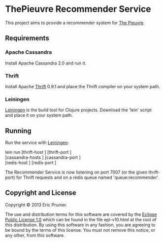 # ThePieuvre Recommender Service

This project aims to provide a recommender system for [The Pieuvre].

[The Pieuvre]: http://thepieuvre.com


## Requirements

### Apache Cassandra

Install Apache Cassandra 2.0 and run it.

### Thrift

Install Apache [Thrift] 0.9.1 and place the Thrift compiler on your system path.

[Thrift]: http://thrift.apache.org

### Leiningen

[Leiningen] is the build tool for Clojure projects.
Download the 'lein' script and place it on your system path.

[Leiningen]: http://leiningen.org


## Running

Run the service with [Leiningen]:

   lein run [thrift-host <host>] [thrift-port <port>] \
	   [cassandra-hosts <hosts>] [cassandra-port <port>] \
	   [redis-host <host>] [redis-port <port>]

The Recommender Service is now listening on port 7007 (or the given thrift-port) 
for Thrift requests and on a redis queue named 'queue:recommender'.


## Copyright and License

Copyright © 2013 Eric Prunier.

The use and distribution terms for this software are covered by the
[Eclipse Public License 1.0] which can be found in the file
epl-v10.html at the root of this distribution. By using this software
in any fashion, you are agreeing to be bound by the terms of this
license. You must not remove this notice, or any other, from this
software.

[Eclipse Public License 1.0]: http://opensource.org/licenses/eclipse-1.0.php
